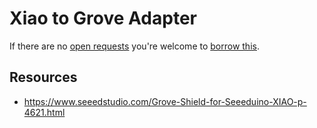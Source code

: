 # Xiao to Grove Adapter
If there are no [open requests](../../../../issues?q=is%3Aissue+is%3Aopen+%22Xiao+to+Grove+Adapter%22+in%3Atitle) you're welcome to [borrow this](../../../../issues/new?title=Borrow+request+for+Xiao+to+Grove+Adapter&body=1+piece+of+%5Bthis%5D%28..%2Fblob%2Fmain%2F.%2FHardware%2FAdapters%2FXiao_to_Grove_Adapter.md%29+for+~2+weeks.).

## Resources
- https://www.seeedstudio.com/Grove-Shield-for-Seeeduino-XIAO-p-4621.html

